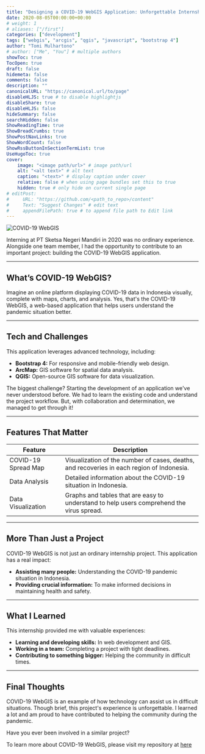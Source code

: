 ```yaml
---
title: "Designing a COVID-19 WebGIS Application: Unforgettable Internship Experience"
date: 2020-08-05T00:00:00+00:00
# weight: 1
# aliases: ["/first"]
categories: ["development"]
tags: ["webgis", "arcgis", "qgis", "javascript", "bootstrap 4"]
author: "Tomi Mulhartono"
# author: ["Me", "You"] # multiple authors
showToc: true
TocOpen: true
draft: false
hidemeta: false
comments: false
description: ""
canonicalURL: "https://canonical.url/to/page"
disableHLJS: true # to disable highlightjs
disableShare: true
disableHLJS: false
hideSummary: false
searchHidden: false
ShowReadingTime: true
ShowBreadCrumbs: true
ShowPostNavLinks: true
ShowWordCount: false
ShowRssButtonInSectionTermList: true
UseHugoToc: true
cover:
    image: "<image path/url>" # image path/url
    alt: "<alt text>" # alt text
    caption: "<text>" # display caption under cover
    relative: false # when using page bundles set this to true
    hidden: true # only hide on current single page
# editPost:
#     URL: "https://github.com/<path_to_repo>/content"
#     Text: "Suggest Changes" # edit text
#     appendFilePath: true # to append file path to Edit link
---
```


![COVID-19 WebGIS](/images/webgis.jpg)

Interning at PT Sketsa Negeri Mandiri in 2020 was no ordinary experience. Alongside one team member, I had the opportunity to contribute to an important project: building the COVID-19 WebGIS application.

---

## What’s COVID-19 WebGIS?

Imagine an online platform displaying COVID-19 data in Indonesia visually, complete with maps, charts, and analysis. Yes, that's the COVID-19 WebGIS, a web-based application that helps users understand the pandemic situation better.

---

## Tech and Challenges

This application leverages advanced technology, including:

- **Bootstrap 4:** For responsive and mobile-friendly web design.
- **ArcMap:** GIS software for spatial data analysis.
- **QGIS:** Open-source GIS software for data visualization.

The biggest challenge? Starting the development of an application we've never understood before. We had to learn the existing code and understand the project workflow. But, with collaboration and determination, we managed to get through it!

---

## Features That Matter

| Feature | Description |
| --- | --- |
| COVID-19 Spread Map | Visualization of the number of cases, deaths, and recoveries in each region of Indonesia. |
| Data Analysis | Detailed information about the COVID-19 situation in Indonesia. |
| Data Visualization | Graphs and tables that are easy to understand to help users comprehend the virus spread. |

---

## More Than Just a Project

COVID-19 WebGIS is not just an ordinary internship project. This application has a real impact:

- **Assisting many people:** Understanding the COVID-19 pandemic situation in Indonesia.
- **Providing crucial information:** To make informed decisions in maintaining health and safety.

---

## What I Learned

This internship provided me with valuable experiences:

- **Learning and developing skills:** In web development and GIS.
- **Working in a team:** Completing a project with tight deadlines.
- **Contributing to something bigger:** Helping the community in difficult times.

---

## Final Thoughts

COVID-19 WebGIS is an example of how technology can assist us in difficult situations. Though brief, this project's experience is unforgettable. I learned a lot and am proud to have contributed to helping the community during the pandemic.

Have you ever been involved in a similar project?

To learn more about COVID-19 WebGIS, please visit my repository at [here](https://gitlab.com/tomimulhartono/covid19-webgis8)